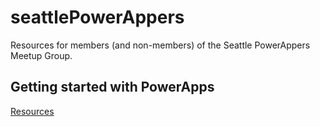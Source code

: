 # seattlePowerAppers
Resources for members (and non-members) of the Seattle PowerAppers Meetup Group.

## Getting started with PowerApps
[Resources](./gettingStartedResources.md)
